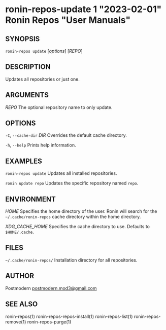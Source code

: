 # ronin-repos-update 1 "2023-02-01" Ronin Repos "User Manuals"

## SYNOPSIS

`ronin-repos update` [*options*] [*REPO*]

## DESCRIPTION

Updates all repositories or just one.

## ARGUMENTS

*REPO*
	The optional repository name to only update.

## OPTIONS

`-C`, `--cache-dir` *DIR*
  Overrides the default cache directory.

`-h`, `--help`
  Prints help information.

## EXAMPLES

`ronin-repos update`
  Updates all installed repositories.

`ronin update repo`
	Updates the specific repository named `repo`.

## ENVIRONMENT

*HOME*
	Specifies the home directory of the user. Ronin will search for the
	`~/.cache/ronin-repos` cache directory within the home directory.

*XDG_CACHE_HOME*
  Specifies the cache directory to use. Defaults to `$HOME/.cache`.

## FILES

`~/.cache/ronin-repos/`
	Installation directory for all repositories.

## AUTHOR

Postmodern <postmodern.mod3@gmail.com>

## SEE ALSO

ronin-repos(1) ronin-repos-repos-install(1) ronin-repos-list(1) ronin-repos-remove(1) ronin-repos-purge(1)
